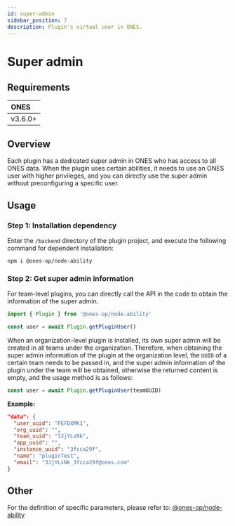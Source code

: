 ```yaml
---
id: super-admin
sidebar_position: 7
description: Plugin's virtual user in ONES.
---
```


# Super admin

## Requirements

| **ONES** |
| :------- |
| v3.6.0+  |

## Overview

Each plugin has a dedicated super admin in ONES who has access to all ONES data. When the plugin uses certain abilities, it needs to use an ONES user with higher privileges, and you can directly use the super admin without preconfiguring a specific user.

## Usage

### Step 1: Installation dependency

Enter the `/backend` directory of the plugin project, and execute the following command for dependent installation:

```shell
npm i @ones-op/node-ability
```

### Step 2: Get super admin information

For team-level plugins, you can directly call the API in the code to obtain the information of the super admin.

```typescript
import { Plugin } from '@ones-op/node-ability'

const user = await Plugin.getPluginUser()
```

When an organization-level plugin is installed, its own super admin will be created in all teams under the organization. Therefore, when obtaining the super admin information of the plugin at the organization level, the `UUID` of a certain team needs to be passed in, and the super admin information of the plugin under the team will be obtained, otherwise the returned content is empty, and the usage method is as follows:

```typescript
const user = await Plugin.getPluginUser(teamUUID)
```

**Example:**

```json
"data": {
  "user_uuid": "PEFDXMK1",
  "org_uuid": "",
  "team_uuid": "3JjYLsNk",
  "app_uuid": "",
  "instance_uuid": "3fcca29f",
  "name": "pluginTest",
  "email": "3JjYLsNk_3fcca29f@ones.com"
}
```

## Other

For the definition of specific parameters, please refer to: [@ones-op/node-ability](../../reference/packages/node-ability/node-ability.mdx#getPluginUser)
